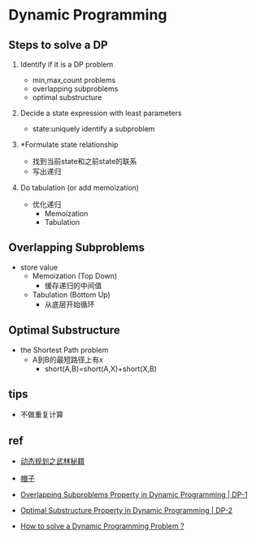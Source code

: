 
# Dynamic Programming

## Steps to solve a DP

1. Identify if it is a DP problem
    - min,max,count problems
    - overlapping subproblems
    - optimal substructure

2. Decide a state expression with least parameters
    - state:uniquely identify a subproblem

3. *Formulate state relationship    
    - 找到当前state和之前state的联系
    - 写出递归

4. Do tabulation (or add memoization)
    - 优化递归
        + Memoization
        + Tabulation

## Overlapping Subproblems

+ store value
   - Memoization (Top Down) 
        + 缓存递归的中间值
   - Tabulation (Bottom Up)
        + 从底层开始循环

## Optimal Substructure 

+ the Shortest Path problem 
    + A到B的最短路径上有x
        + short(A,B)=short(A,X)+short(X,B)

## tips

+ 不做重复计算

## ref
+ [动态规划之武林秘籍](https://mp.weixin.qq.com/s?__biz=MzA4NDE4MzY2MA==&mid=2647523785&idx=1&sn=7df30854c688a51b01bd5e369900b4f5&scene=21#wechat_redirect)

+ [帽子](https://toutiao.io/posts/zym4cal/preview)

+ [Overlapping Subproblems Property in Dynamic Programming | DP-1](https://www.geeksforgeeks.org/overlapping-subproblems-property-in-dynamic-programming-dp-1/)
+ [Optimal Substructure Property in Dynamic Programming | DP-2](https://www.geeksforgeeks.org/optimal-substructure-property-in-dynamic-programming-dp-2/)
+ [How to solve a Dynamic Programming Problem ?](https://www.geeksforgeeks.org/solve-dynamic-programming-problem/)


